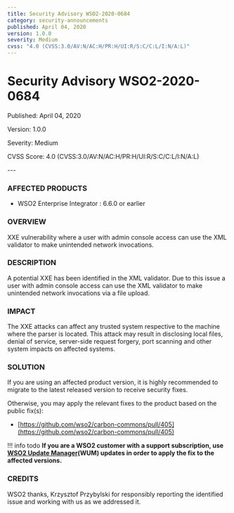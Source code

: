```yaml
---
title: Security Advisory WSO2-2020-0684
category: security-announcements
published: April 04, 2020
version: 1.0.0
severity: Medium
cvss: "4.0 (CVSS:3.0/AV:N/AC:H/PR:H/UI:R/S:C/C:L/I:N/A:L)"
---
```


# Security Advisory WSO2-2020-0684

<p class="doc-info">Published: April 04, 2020</p>
<p class="doc-info">Version: 1.0.0</p>
<p class="doc-info">Severity: Medium</p>
<p class="doc-info">CVSS Score: 4.0 (CVSS:3.0/AV:N/AC:H/PR:H/UI:R/S:C/C:L/I:N/A:L)</p>
---

### AFFECTED PRODUCTS
* WSO2 Enterprise Integrator : 6.6.0 or earlier


### OVERVIEW
XXE vulnerability where a user with admin console access can use the XML validator to make unintended network invocations.


### DESCRIPTION
A potential XXE has been identified in the XML validator. Due to this issue a user with admin console access can use the XML validator to make unintended network invocations via a file upload.


### IMPACT
The XXE attacks can affect any trusted system respective to the machine where the parser is located. This attack may result in disclosing local files, denial of service, server-side request forgery, port scanning and other system impacts on affected systems.


### SOLUTION
If you are using an affected product version, it is highly recommended to migrate to the latest released version to receive security fixes.

Otherwise, you may apply the relevant fixes to the product based on the public fix(s):

* [https://github.com/wso2/carbon-commons/pull/405](https://github.com/wso2/carbon-commons/pull/405)


!!! info todo
    **If you are a WSO2 customer with a support subscription, use [WSO2 Update Manager](https://wso2.com/updates/wum)(WUM) updates in order to apply the fix to the affected versions.**


### CREDITS
WSO2 thanks, Krzysztof Przybylski for responsibly reporting the identified issue and working with us as we addressed it.
